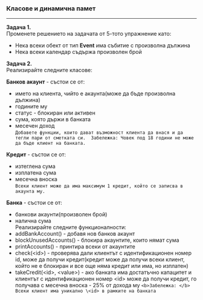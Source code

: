
### Класове и динамична памет
***  
<b>Задача 1.</b>   
Променете решението на задачата от 5-тото упражнение като:
- Нека всеки обект от тип <b>Event</b> има събитие с произволна дължина
- Нека всеки календар съдържа произволен брой 

<b>Задача 2.</b>  
Реализирайте следните класове:

<b>Банков акаунт</b> - състои се от:
- името на клиента, чийто е акаунта(може да бъде произволна дължина)
- годините му
- статус - блокиран или активен
- сума, която държи в банката
- месечен доход  
`Добавете функции, които дават възможност клиента да внася и да тегли пари от сметката си. 
Забележка: Човек под 18 години не може да бъде клиент на банката.`

<b>Кредит</b> - състои се от:  
- изтеглена сума  
- изплатена сума  
- месечна вноска  
`Всеки клиент може да има максимум 1 кредит, който се записва в акаунта му.`

<b>Банка</b> - състои се от:  
- банкови акаунти(произволен брой)
- налична сума  
Реализирайте следните функционалности:  
- addBankAccount() - добавя нов банков акаунт  
- blockUnusedAccounts() - блокира акаунтите, които нямат сума  
- printAccounts() - принтира всеки от акаунтите   
- check(\<id>) - проверява дали клиентът с идентификационен номер id, може да получи кредит(кредит може да получи всеки клиент, който не е блокиран и все още няма кредит или има, но изплатен)  
- takeCredit(\<id>, \<value>) - ако банката има достатъчно капацитет и клиентът с идентификационен номер \<id> може да получи кредит, го получава с месечна вноска - 25% от дохода му
`<b>Забележка: </b> Всеки клиент има уникално \<id> в рамките на банката`

